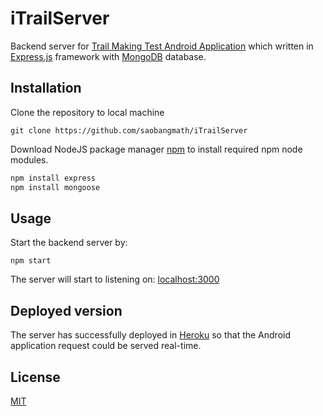 # iTrailServer 

Backend server for [Trail Making Test Android Application](https://github.com/saobangmath/TMTAndroidApp) which written in [Express.js](http://expressjs.com/) framework 
with [MongoDB](https://www.mongodb.com/) database.

## Installation

Clone the repository to local machine
```
git clone https://github.com/saobangmath/iTrailServer
```

Download NodeJS package manager [npm](https://nodejs.org/en/) to install required npm node modules.

```bash
npm install express
npm install mongoose
```

## Usage

Start the backend server by:
```
npm start
```
The server will start to listening on: [localhost:3000]() 

## Deployed version

The server has successfully deployed in [Heroku](https://murmuring-forest-94314.herokuapp.com/) so that the Android application request could be served real-time.

## License
[MIT](https://choosealicense.com/licenses/mit/)